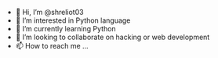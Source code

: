 - 👋 Hi, I’m @shreliot03
- 👀 I’m interested in Python language 
- 🌱 I’m currently learning Python 
- 💞️ I’m looking to collaborate on hacking or web development 
- 📫 How to reach me ...

<!---
shreliot03/shreliot03 is a ✨ special ✨ repository because its `README.md` (this file) appears on your GitHub profile.
You can click the Preview link to take a look at your changes.
--->
